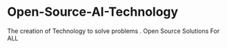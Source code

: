 # Open-Source-AI-Technology
The creation of Technology to solve problems  . Open Source Solutions For ALL
